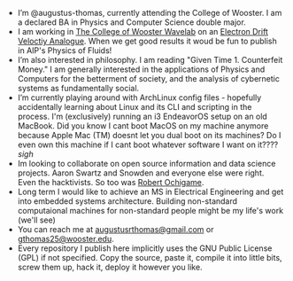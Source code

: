 - I’m @augustus-thomas, currently attending the College of Wooster. I am a declared BA in Physics and Computer Science double major.
- I am working in [The College of Wooster Wavelab](https://wavelab.spaces.wooster.edu/) on an [Electron Drift Veloctiy Analogue](https://wavelab.spaces.wooster.edu/electron-drift-velocity-analogue/). When we get good results it woud be fun to publish in AIP's Physics of Fluids!
- I’m also interested in philosophy. I am reading "Given Time 1. Counterfeit Money." I am generally interested in the applications of Physics and Computers for the betterment of society, and the analysis of cybernetic systems as fundamentally social.
- I’m currently playing around with ArchLinux config files - hopefully accidentally learning about Linux and its CLI and scripting in the process. I'm (exclusively) running an i3 EndeavorOS setup on an old MacBook. Did you know I cant boot MacOS on my machine anymore because Apple Mac (TM) doesnt let you dual boot on its machines? Do I even own this machine if I cant boot whatever software I want on it???? *sigh*
- Im looking to collaborate on open source information and data science projects. Aaron Swartz and Snowden and everyone else were right. Even the hacktivists. So too was [Robert Ochigame](https://logicmag.io/care/informatics-of-the-oppressed/). 
- Long term I would like to achieve an MS in Electrical Engineering and get into embedded systems architecture. Building non-standard computaional machines for non-standard people might be my life's work (we'll see)
- You can reach me at augustusrthomas@gmail.com or gthomas25@wooster.edu.
- Every repository I publish here implicitly uses the GNU Public License (GPL) if not specified. Copy the source, paste it, compile it into little bits, screw them up, hack it, deploy it however you like. 

<!---
augustus-thomas/augustus-thomas is a ✨ special ✨ repository because its `README.md` (this file) appears on your GitHub profile.
You can click the Preview link to take a look at your changes.
--->
